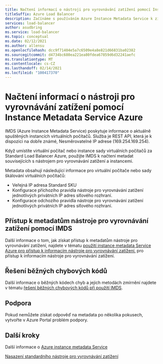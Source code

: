 ```yaml
---
title: Načtení informací o nástroji pro vyrovnávání zatížení pomocí Instance Metadata Service Azure
titleSuffix: Azure Load Balancer
description: Začínáme s používáním Azure Instance Metadata Service k získání informací o nástroji pro vyrovnávání zatížení.
services: load-balancer
author: asudbring
ms.service: load-balancer
ms.topic: conceptual
ms.date: 02/12/2021
ms.author: allensu
ms.openlocfilehash: dcc9f71404e5a7c6509e4a8e821d66831ba02382
ms.sourcegitcommit: d4734bc680ea221ea80fdea67859d6d32241aefc
ms.translationtype: MT
ms.contentlocale: cs-CZ
ms.lasthandoff: 02/14/2021
ms.locfileid: "100417370"
---
```

# <a name="retrieve-load-balancer-information-by-using-the-azure-instance-metadata-service"></a>Načtení informací o nástroji pro vyrovnávání zatížení pomocí Instance Metadata Service Azure

IMDS (Azure Instance Metadata Service) poskytuje informace o aktuálně spuštěných instancích virtuálních počítačů. Služba je REST API, která je k dispozici na dobře známé, Nesměrovatelné IP adrese (169.254.169.254). 

Když umístíte virtuální počítač nebo instance sady virtuálních počítačů za Standard Load Balancer Azure, použijte IMDS k načtení metadat souvisejících s nástrojem pro vyrovnávání zatížení a instancemi.

Metadata obsahují následující informace pro virtuální počítače nebo sady škálování virtuálních počítačů:

* Veřejná IP adresa Standard SKU
* Konfigurace příchozího pravidla nástroje pro vyrovnávání zatížení jednotlivých privátních IP adres síťového rozhraní.
* Konfigurace odchozího pravidla nástroje pro vyrovnávání zatížení jednotlivých privátních IP adres síťového rozhraní.

## <a name="access-the-load-balancer-metadata-using-the-imds"></a>Přístup k metadatům nástroje pro vyrovnávání zatížení pomocí IMDS

Další informace o tom, jak získat přístup k metadatům nástroje pro vyrovnávání zatížení, najdete v tématu [použití instance metadata Service Azure pro přístup k informacím nástroje pro vyrovnávání zatížení.](howto-load-balancer-imds.md) pro přístup k informacím nástroje pro vyrovnávání zatížení.

## <a name="troubleshoot-common-error-codes"></a>Řešení běžných chybových kódů

Další informace o běžných kódech chyb a jejich metodách zmírnění najdete v tématu [řešení běžných chybových kódů při použití IMDS](troubleshoot-load-balancer-imds.md). 

## <a name="support"></a>Podpora

Pokud nemůžete získat odpověď na metadata po několika pokusech, vytvořte v Azure Portal problém podpory.

## <a name="next-steps"></a>Další kroky
Další informace o [Azure instance metadata Service](/virtual-machines/windows/instance-metadata-service)

[Nasazení standardního nástroje pro vyrovnávání zatížení](quickstart-load-balancer-standard-public-portal.md)

